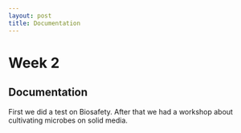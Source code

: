 ```yaml
---
layout: post
title: Documentation
---
```


# Week 2

## Documentation

First we did a test on Biosafety. After that we had a workshop about cultivating microbes on solid media.


